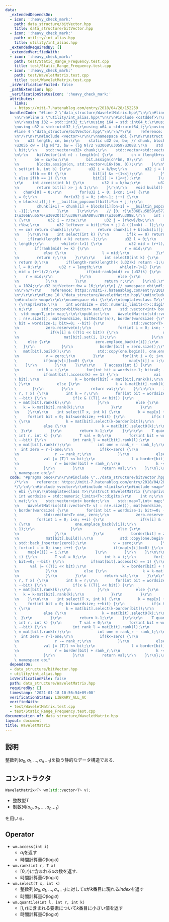 ```yaml
---
data:
  _extendedDependsOn:
  - icon: ':heavy_check_mark:'
    path: data_structure/bitVector.hpp
    title: data_structure/bitVector.hpp
  - icon: ':heavy_check_mark:'
    path: utility/int_alias.hpp
    title: utility/int_alias.hpp
  _extendedRequiredBy: []
  _extendedVerifiedWith:
  - icon: ':heavy_check_mark:'
    path: test/Static_Range_Frequency.test.cpp
    title: test/Static_Range_Frequency.test.cpp
  - icon: ':heavy_check_mark:'
    path: test/WaveletMatrix.test.cpp
    title: test/WaveletMatrix.test.cpp
  _isVerificationFailed: false
  _pathExtension: hpp
  _verificationStatusIcon: ':heavy_check_mark:'
  attributes:
    links:
    - https://miti-7.hatenablog.com/entry/2018/04/28/152259
  bundledCode: "#line 2 \"data_structure/WaveletMatrix.hpp\"\n\r\n#line 2 \"data_structure/bitVector.hpp\"\
    \n\r\n#line 2 \"utility/int_alias.hpp\"\n\r\n#include <cstddef>\r\n#include <cstdint>\r\
    \n\r\nusing i32 = std::int32_t;\r\nusing i64 = std::int64_t;\r\nusing u16 = std::uint16_t;\r\
    \nusing u32 = std::uint32_t;\r\nusing u64 = std::uint64_t;\r\nusing usize = std::size_t;\n\
    #line 4 \"data_structure/bitVector.hpp\"\n\r\n/*\r\n    reference: https://misteer.hatenablog.com/entry/bit-vector\r\
    \n*/\r\n\r\n#include <vector>\r\n\r\nnamespace ebi {\r\n\r\nstruct bitVector {\r\
    \n    u32 length, cn, bn;\r\n    static u32 cw, bw; // chunk, block \u306E\u9577\
    \u3055 cw = (lg N)^2, bw = (lg N)/2 \u3068\u3059\u308B.\r\n    std::vector<u16>\
    \ bit;\r\n    std::vector<u32> chunk;\r\n    std::vector<std::vector<u16>> blocks;\r\
    \n\r\n    bitVector(int n) : length(n) {\r\n        cn = (length+cw-1)/cw;\r\n\
    \        bn = cw/bw;\r\n        bit.assign(cn*bn, 0);\r\n        chunk.assign(cn+1,0);\r\
    \n        blocks.assign(cn, std::vector<u16>(bn, 0));\r\n    }\r\n\r\n    void\
    \ set(int k, int b) {\r\n        u32 i = k/bw;\r\n        u32 j = k%bw;\r\n  \
    \      if(b == 0) {\r\n            bit[i] &= ~(1<<j);\r\n        }\r\n       \
    \ else if(b == 1) {\r\n            bit[i] |= (1<<j);\r\n        }\r\n    }\r\n\
    \r\n    int access(int k) {\r\n        u32 i = k/bw;\r\n        u32 j = k%bw;\r\
    \n        return bit[i] >> j & 1;\r\n    }\r\n\r\n    void build() {\r\n     \
    \   chunk[0] = 0;\r\n        for(u32 i = 0; i<cn; i++) {\r\n            blocks[i][0]\
    \ = 0;\r\n            for(u32 j = 0; j<bn-1; j++) {\r\n                blocks[i][j+1]\
    \ = blocks[i][j] + __builtin_popcount(bit[i*bn + j]);\r\n            }\r\n   \
    \         chunk[i+1] = chunk[i] + blocks[i][bn-1] + __builtin_popcount(bit[(i+1)*bn\
    \ -1]);\r\n        }\r\n    }\r\n\r\n    // [0, r)\u306B\u5B58\u5728\u3059\u308B\
    1\u306E\u6570\u3092O(1)\u3067\u8A08\u7B97\u3059\u308B.\r\n    int rank(int r)\
    \ {\r\n        u32 i = r/cw;\r\n        u32 j = (r%cw)/bw;\r\n        u32 k =\
    \ r%bw;\r\n        u32 leftover = bit[i*bn + j] & ((1<<k) - 1);\r\n        if(i\
    \ == cn) return chunk[i];\r\n        return chunk[i] + blocks[i][j] + __builtin_popcount(leftover);\r\
    \n    }\r\n\r\n    int select(int k) {\r\n        if(k == 0) return 0;\r\n   \
    \     if(rank(length) < k) return -1;\r\n        u32 l = 0;\r\n        u32 r =\
    \ length;\r\n        while(r-l>1) {\r\n            u32 mid = (r+l)/2;\r\n    \
    \        if(rank(mid) >= k) {\r\n                r = mid;\r\n            }\r\n\
    \            else {\r\n                l = mid;\r\n            }\r\n        }\r\
    \n        return r;\r\n    }\r\n\r\n    int select0(int k) {\r\n        if(k==0)\
    \ return 0;\r\n        if(length-rank(length)< (u32)k) return -1;\r\n        u32\
    \ l = 0;\r\n        u32 r = length;\r\n        while(r-l>1) {\r\n            u32\
    \ mid = (r+l)/2;\r\n            if(mid-rank(mid) >= (u32)k) {\r\n            \
    \    r = mid;\r\n            }\r\n            else {\r\n                l = mid;\r\
    \n            }\r\n        }\r\n        return r;\r\n    }\r\n};\r\n\r\nu32 bitVector::cw\
    \ = 1024;\r\nu32 bitVector::bw = 16;\r\n\r\n} // namespace ebi\n#line 4 \"data_structure/WaveletMatrix.hpp\"\
    \n\r\n/*\r\n    reference: https://miti-7.hatenablog.com/entry/2018/04/28/152259\r\
    \n*/\r\n\r\n#line 10 \"data_structure/WaveletMatrix.hpp\"\n#include <limits>\r\
    \n#include <map>\r\n\r\nnamespace ebi {\r\n\r\ntemplate<class T>\r\nstruct WaveletMatrix\
    \ {\r\nprivate:\r\n    int wordsize = std::numeric_limits<T>::digits;\r\n    int\
    \ n;\r\n    std::vector<bitVector> mat;\r\n    std::vector<int> border;\r\n  \
    \  std::map<T,int> map;\r\n\r\npublic:\r\n    WaveletMatrix(std::vector<T> v)\
    \ : n(v.size()), mat(wordsize, bitVector(n)), border(wordsize) {\r\n        for(int\
    \ bit = wordsize-1; bit>=0; --bit) {\r\n            std::vector<T> one, zero;\r\
    \n            zero.reserve(n);\r\n            for(int i = 0; i<n; ++i) {\r\n \
    \               if(v[i] & ((T)1 << bit)) {\r\n                    one.emplace_back(v[i]);\r\
    \n                    mat[bit].set(i, 1);\r\n                }\r\n           \
    \     else {\r\n                    zero.emplace_back(v[i]);\r\n             \
    \   }\r\n            }\r\n            border[bit] = zero.size();\r\n         \
    \   mat[bit].build();\r\n            std::copy(one.begin(), one.end(), std::back_inserter(zero));\r\
    \n            v = zero;\r\n        }\r\n        for(int i = 0; i<n; i++) {\r\n\
    \            if(map[v[i]]==0) {\r\n                map[v[i]] = i;\r\n        \
    \    }\r\n        }\r\n    }\r\n\r\n    T access(int i) {\r\n        T val = 0;\r\
    \n        int k = i;\r\n        for(int bit = wordsize-1; bit>=0; --bit) {\r\n\
    \            if(mat[bit].access(k) == 1) {\r\n                val |= ((T)1 <<\
    \ bit);\r\n                k = border[bit] + mat[bit].rank(k);\r\n           \
    \ }\r\n            else {\r\n                k = k-mat[bit].rank(k);\r\n     \
    \       }\r\n        }\r\n        return val;\r\n    }\r\n\r\n    int rank(int\
    \ r, T x) {\r\n        int k = r;\r\n        for(int bit = wordsize-1; bit>=0;\
    \ --bit) {\r\n            if(x & ((T)1 << bit)) {\r\n                k = border[bit]\
    \ + mat[bit].rank(k);\r\n            }\r\n            else {\r\n             \
    \   k = k-mat[bit].rank(k);\r\n            }\r\n        }\r\n        return k-map[x];\r\
    \n    }\r\n\r\n    int select(T x, int k) {\r\n        k = map[x] + k;\r\n   \
    \     for(int bit = 0; bit<wordsize; ++bit) {\r\n            if(x & ((T)1 << bit))\
    \ {\r\n                k = mat[bit].select(k-border[bit]);\r\n            }\r\n\
    \            else {\r\n                k = mat[bit].select0(k);\r\n          \
    \  }\r\n        }\r\n        return k-1;\r\n    }\r\n\r\n    T quantile(int l,\
    \ int r, int k) {\r\n        T val = 0;\r\n        for(int bit = wordsize-1; bit>=0;\
    \ --bit) {\r\n            int rank_l = mat[bit].rank(l);\r\n            int rank_r\
    \ = mat[bit].rank(r);\r\n            int one = rank_r - rank_l;\r\n          \
    \  int zero = r-l-one;\r\n            if(k<=zero) {\r\n                l -= rank_l;\r\
    \n                r -= rank_r;\r\n            }\r\n            else {\r\n    \
    \            val |= (T)1 << bit;\r\n                l = border[bit] + rank_l;\r\
    \n                r = border[bit] + rank_r;\r\n                k -= zero;\r\n\
    \            }\r\n        }\r\n        return val;\r\n    }\r\n};\r\n\r\n} //\
    \ namespace ebi\n"
  code: "#pragma once\r\n\r\n#include \"../data_structure/bitVector.hpp\"\r\n\r\n\
    /*\r\n    reference: https://miti-7.hatenablog.com/entry/2018/04/28/152259\r\n\
    */\r\n\r\n#include <vector>\r\n#include <limits>\r\n#include <map>\r\n\r\nnamespace\
    \ ebi {\r\n\r\ntemplate<class T>\r\nstruct WaveletMatrix {\r\nprivate:\r\n   \
    \ int wordsize = std::numeric_limits<T>::digits;\r\n    int n;\r\n    std::vector<bitVector>\
    \ mat;\r\n    std::vector<int> border;\r\n    std::map<T,int> map;\r\n\r\npublic:\r\
    \n    WaveletMatrix(std::vector<T> v) : n(v.size()), mat(wordsize, bitVector(n)),\
    \ border(wordsize) {\r\n        for(int bit = wordsize-1; bit>=0; --bit) {\r\n\
    \            std::vector<T> one, zero;\r\n            zero.reserve(n);\r\n   \
    \         for(int i = 0; i<n; ++i) {\r\n                if(v[i] & ((T)1 << bit))\
    \ {\r\n                    one.emplace_back(v[i]);\r\n                    mat[bit].set(i,\
    \ 1);\r\n                }\r\n                else {\r\n                    zero.emplace_back(v[i]);\r\
    \n                }\r\n            }\r\n            border[bit] = zero.size();\r\
    \n            mat[bit].build();\r\n            std::copy(one.begin(), one.end(),\
    \ std::back_inserter(zero));\r\n            v = zero;\r\n        }\r\n       \
    \ for(int i = 0; i<n; i++) {\r\n            if(map[v[i]]==0) {\r\n           \
    \     map[v[i]] = i;\r\n            }\r\n        }\r\n    }\r\n\r\n    T access(int\
    \ i) {\r\n        T val = 0;\r\n        int k = i;\r\n        for(int bit = wordsize-1;\
    \ bit>=0; --bit) {\r\n            if(mat[bit].access(k) == 1) {\r\n          \
    \      val |= ((T)1 << bit);\r\n                k = border[bit] + mat[bit].rank(k);\r\
    \n            }\r\n            else {\r\n                k = k-mat[bit].rank(k);\r\
    \n            }\r\n        }\r\n        return val;\r\n    }\r\n\r\n    int rank(int\
    \ r, T x) {\r\n        int k = r;\r\n        for(int bit = wordsize-1; bit>=0;\
    \ --bit) {\r\n            if(x & ((T)1 << bit)) {\r\n                k = border[bit]\
    \ + mat[bit].rank(k);\r\n            }\r\n            else {\r\n             \
    \   k = k-mat[bit].rank(k);\r\n            }\r\n        }\r\n        return k-map[x];\r\
    \n    }\r\n\r\n    int select(T x, int k) {\r\n        k = map[x] + k;\r\n   \
    \     for(int bit = 0; bit<wordsize; ++bit) {\r\n            if(x & ((T)1 << bit))\
    \ {\r\n                k = mat[bit].select(k-border[bit]);\r\n            }\r\n\
    \            else {\r\n                k = mat[bit].select0(k);\r\n          \
    \  }\r\n        }\r\n        return k-1;\r\n    }\r\n\r\n    T quantile(int l,\
    \ int r, int k) {\r\n        T val = 0;\r\n        for(int bit = wordsize-1; bit>=0;\
    \ --bit) {\r\n            int rank_l = mat[bit].rank(l);\r\n            int rank_r\
    \ = mat[bit].rank(r);\r\n            int one = rank_r - rank_l;\r\n          \
    \  int zero = r-l-one;\r\n            if(k<=zero) {\r\n                l -= rank_l;\r\
    \n                r -= rank_r;\r\n            }\r\n            else {\r\n    \
    \            val |= (T)1 << bit;\r\n                l = border[bit] + rank_l;\r\
    \n                r = border[bit] + rank_r;\r\n                k -= zero;\r\n\
    \            }\r\n        }\r\n        return val;\r\n    }\r\n};\r\n\r\n} //\
    \ namespace ebi"
  dependsOn:
  - data_structure/bitVector.hpp
  - utility/int_alias.hpp
  isVerificationFile: false
  path: data_structure/WaveletMatrix.hpp
  requiredBy: []
  timestamp: '2021-01-18 10:56:54+09:00'
  verificationStatus: LIBRARY_ALL_AC
  verifiedWith:
  - test/WaveletMatrix.test.cpp
  - test/Static_Range_Frequency.test.cpp
documentation_of: data_structure/WaveletMatrix.hpp
layout: document
title: WaveletMatrix
---
```


## 説明

整数列$(a_0, a_1, \dots, a_{n-1})$を扱う静的なデータ構造である.

## コンストラクタ

```cpp
WaveletMatrix<T> wm(std::vector<T> v);
```

-   整数型$T$
-   制数列$(a_0, a_1, \dots, a_{n-1})$

を用いる.

## Operator

-   ```wm.access(int i)```
    -   $a_i$を返す
    -   時間計算量$O(\log \sigma)$
-   ```wm.rank(int r, T x)```
    -   $[0,r)$に含まれる$x$の数を返す.
    -   時間計算量$O(\log \sigma)$
-   ```wm.select(T x, int k)```
    -   整数列$(a_0, a_1, \dots, a_{n-1})$に対して$x$が$k$番目に現れる$index$を返す
    -   時間計算量$O(\log \sigma)$
-   ```wm.quantile(int l, int r, int k)```
    -   $[l,r)$に含まれる要素について$k$番目に小さい値を返す
    -   時間計算量$O(\log \sigma)$